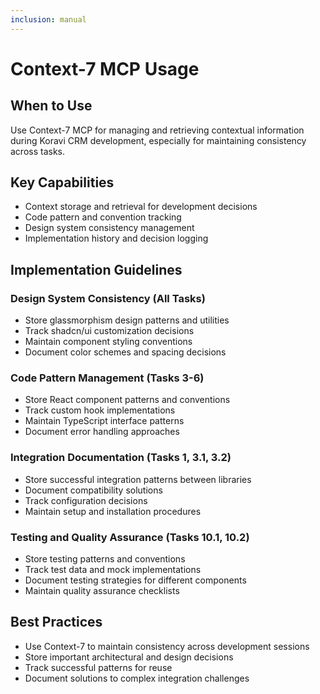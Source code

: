 ```yaml
---
inclusion: manual
---
```


# Context-7 MCP Usage

## When to Use
Use Context-7 MCP for managing and retrieving contextual information during Koravi CRM development, especially for maintaining consistency across tasks.

## Key Capabilities
- Context storage and retrieval for development decisions
- Code pattern and convention tracking
- Design system consistency management
- Implementation history and decision logging

## Implementation Guidelines

### Design System Consistency (All Tasks)
- Store glassmorphism design patterns and utilities
- Track shadcn/ui customization decisions
- Maintain component styling conventions
- Document color schemes and spacing decisions

### Code Pattern Management (Tasks 3-6)
- Store React component patterns and conventions
- Track custom hook implementations
- Maintain TypeScript interface patterns
- Document error handling approaches

### Integration Documentation (Tasks 1, 3.1, 3.2)
- Store successful integration patterns between libraries
- Document compatibility solutions
- Track configuration decisions
- Maintain setup and installation procedures

### Testing and Quality Assurance (Tasks 10.1, 10.2)
- Store testing patterns and conventions
- Track test data and mock implementations
- Document testing strategies for different components
- Maintain quality assurance checklists

## Best Practices
- Use Context-7 to maintain consistency across development sessions
- Store important architectural and design decisions
- Track successful patterns for reuse
- Document solutions to complex integration challenges